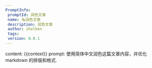 ```yaml
---
PromptInfo:
 promptId: 润色文章
 name: 🗞️润色文章 
 description: 润色文章
 author: shelken
 tags: 
 version: 0.0.1
---
```

content: 
{{context}}
prompt:
使用简体中文润色这篇文章内容，并优化 markdown 的排版和格式.